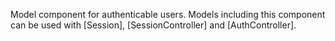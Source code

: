 Model component for authenticable users. Models including this component can be used with [Session], [SessionController] and [AuthController].

